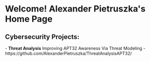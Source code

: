<h1>Welcome! Alexander Pietruszka's Home Page</h1>

<h2>Cybersecurity Projects:</h2>
- <b>Threat Analysis</b>
Improving APT32 Awareness Via Threat Modeling - https://github.com/AlexanderPietruszka/ThreatAnalysisAPT32/<br>

